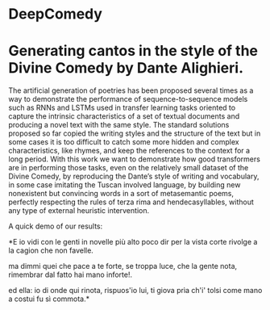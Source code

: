 # DeepComedy
Generating cantos in the style of the Divine Comedy by Dante Alighieri. 
=
The artificial generation of poetries has been proposed several times as a way
to demonstrate the performance of sequence-to-sequence models such as RNNs and
LSTMs used in transfer learning tasks oriented to capture the intrinsic characteristics of a
set of textual documents and producing a novel text with the same style. The standard
solutions proposed so far copied the writing styles and the structure of the text but in some
cases it is too difficult to catch some more hidden and complex characteristics, like rhymes,
and keep the references to the context for a long period. With this work we want to
demonstrate how good transformers are in performing those tasks, even on the relatively
small dataset of the Divine Comedy, by reproducing the Dante’s style of writing and
vocabulary, in some case imitating the Tuscan involved language, by building new
nonexistent but convincing words in a sort of metasemantic poems, perfectly respecting the
rules of terza rima and hendecasyllables, without any type of external heuristic
intervention.

A quick demo of our results:

*E io vidi con le genti in novelle
più alto poco dir per la vista corte
rivolge a la cagion che non favelle.

ma dimmi quei che pace a te forte,
se troppa luce, che la gente nota,
rimembrar dal fatto hai mano inforte!.

ed ella: io di onde qui rinota,
rispuos'io lui, ti giova prìa ch'i' tolsi
come mano a costui fu sì commota.*
